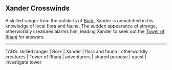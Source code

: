 ## Xander Crosswinds

A skilled ranger from the outskirts of [Bork](../Places/Bork.md), Xander is unmatched in his knowledge of local flora and fauna. The sudden appearance of strange, otherworldly creatures alarms him, leading Xander to seek out the [Tower of Rhanj](../Places/Tower_of_Rhanj.md) for answers. 


---
TAGS: skilled ranger | Bork | Xander | flora and fauna | otherworldly creatures | Tower of Rhanj | adventurers | shared purpose | quest | investigate tower

